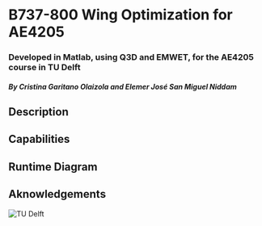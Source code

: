 # B737-800 Wing Optimization for AE4205
### Developed in Matlab, using Q3D and EMWET, for the AE4205 course in TU Delft
#### _By Cristina Garitano Olaizola and Elemer José San Miguel Niddam_
## Description

## Capabilities

## Runtime Diagram

## Aknowledgements

![TU Delft](https://d2k0ddhflgrk1i.cloudfront.net/Websections/Huisstijl/Bouwstenen/Logo/Descriptor/TUDelft_logo_descriptor_rgb.png)
